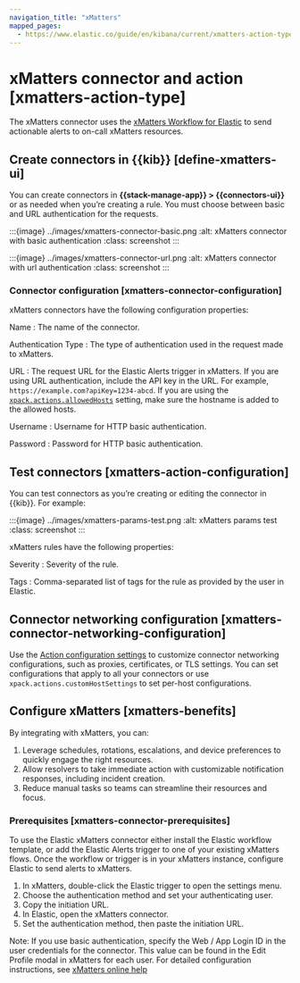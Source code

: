 ```yaml
---
navigation_title: "xMatters"
mapped_pages:
  - https://www.elastic.co/guide/en/kibana/current/xmatters-action-type.html
---
```


# xMatters connector and action [xmatters-action-type]


The xMatters connector uses the [xMatters Workflow for Elastic](https://help.xmatters.com/integrations/#cshid=Elastic) to send actionable alerts to on-call xMatters resources.


## Create connectors in {{kib}} [define-xmatters-ui]

You can create connectors in **{{stack-manage-app}} > {{connectors-ui}}** or as needed when you’re creating a rule. You must choose between basic and URL authentication for the requests.

:::{image} ../images/xmatters-connector-basic.png
:alt: xMatters connector with basic authentication
:class: screenshot
:::

:::{image} ../images/xmatters-connector-url.png
:alt: xMatters connector with url authentication
:class: screenshot
:::


### Connector configuration [xmatters-connector-configuration]

xMatters connectors have the following configuration properties:

Name
:   The name of the connector.

Authentication Type
:   The type of authentication used in the request made to xMatters.

URL
:   The request URL for the Elastic Alerts trigger in xMatters. If you are using URL authentication, include the API key in the URL. For example, `https://example.com?apiKey=1234-abcd`. If you are using the [`xpack.actions.allowedHosts`](/reference/configuration-reference/alerting-settings.md#action-settings) setting, make sure the hostname is added to the allowed hosts.

Username
:   Username for HTTP basic authentication.

Password
:   Password for HTTP basic authentication.


## Test connectors [xmatters-action-configuration]

You can test connectors as you’re creating or editing the connector in {{kib}}. For example:

:::{image} ../images/xmatters-params-test.png
:alt: xMatters params test
:class: screenshot
:::

xMatters rules have the following properties:

Severity
:   Severity of the rule.

Tags
:   Comma-separated list of tags for the rule as provided by the user in Elastic.


## Connector networking configuration [xmatters-connector-networking-configuration]

Use the [Action configuration settings](/reference/configuration-reference/alerting-settings.md#action-settings) to customize connector networking configurations, such as proxies, certificates, or TLS settings. You can set configurations that apply to all your connectors or use `xpack.actions.customHostSettings` to set per-host configurations.


## Configure xMatters [xmatters-benefits]

By integrating with xMatters, you can:

1. Leverage schedules, rotations, escalations, and device preferences to quickly engage the right resources.
2. Allow resolvers to take immediate action with customizable notification responses, including incident creation.
3. Reduce manual tasks so teams can streamline their resources and focus.


### Prerequisites [xmatters-connector-prerequisites]

To use the Elastic xMatters connector either install the Elastic workflow template, or add the Elastic Alerts trigger to one of your existing xMatters flows. Once the workflow or trigger is in your xMatters instance, configure Elastic to send alerts to xMatters.

1. In xMatters, double-click the Elastic trigger to open the settings menu.
2. Choose the authentication method and set your authenticating user.
3. Copy the initiation URL.
4. In Elastic, open the xMatters connector.
5. Set the authentication method, then paste the initiation URL.

Note: If you use basic authentication, specify the Web / App Login ID in the user credentials for the connector. This value can be found in the Edit Profile modal in xMatters for each user. For detailed configuration instructions, see [xMatters online help](https://help.xmatters.com/ondemand/#cshid=ElasticTrigger)

